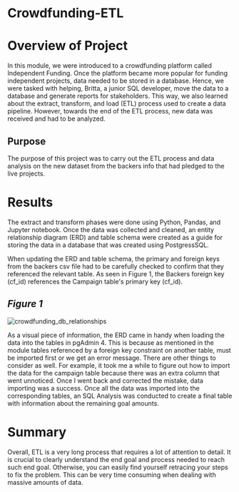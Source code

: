# Crowdfunding-ETL
# Overview of Project

In this module, we were introduced to a crowdfunding platform called Independent Funding.  Once the platform became more popular for funding independent projects, data needed to be stored in a database.  Hence, we were tasked with helping, Britta, a junior SQL developer, move the data to a database and generate reports for stakeholders.  This way, we also learned about the extract, transform, and load (ETL) process used to create a data pipeline.  However, towards the end of the ETL process, new data was received and had to be analyzed.  

## Purpose
The purpose of this project was to carry out the ETL process and data analysis on the new dataset from the backers info that had pledged to the live projects. 

# Results
The extract and transform phases were done using Python, Pandas, and Jupyter notebook.  Once the data was collected and cleaned, an entity relationship diagram (ERD) and table schema were created as a guide for storing the data in a database that was created using PostgressSQL.  

When updating the ERD and table schema, the primary and foreign keys from the backers csv file had to be carefully checked to confirm that they referenced the relevant table.  As seen in Figure 1, the Backers foreign key (cf_id) references the Campaign table's primary key (cf_id).

## *Figure 1*

![crowdfunding_db_relationships](https://user-images.githubusercontent.com/115508896/213382695-b0ee8b1f-9dac-46c4-86e9-b989b86b01e0.png)

As a visual piece of information, the ERD came in handy when loading the data into the tables in pgAdmin 4. This is because as mentioned in the module tables referenced by a foreign key constraint on another table, must be imported first or we get an error message.  There are other things to consider as well. For example, it took me a while to figure out how to import the data for the campaign table because there was an extra column that went unnoticed.  Once I went back and corrected the mistake, data importing was a success.  Once all the data was imported into the corresponding tables, an SQL Analysis was conducted to create a final table with information about the remaining goal amounts.

# Summary
Overall, ETL is a very long process that requires a lot of attention to detail.  It is crucial to clearly understand the end goal and process needed to reach such end goal.  Otherwise, you can easily find yourself retracing your steps to fix the problem.  This can be very time consuming when dealing with massive amounts of data. 




